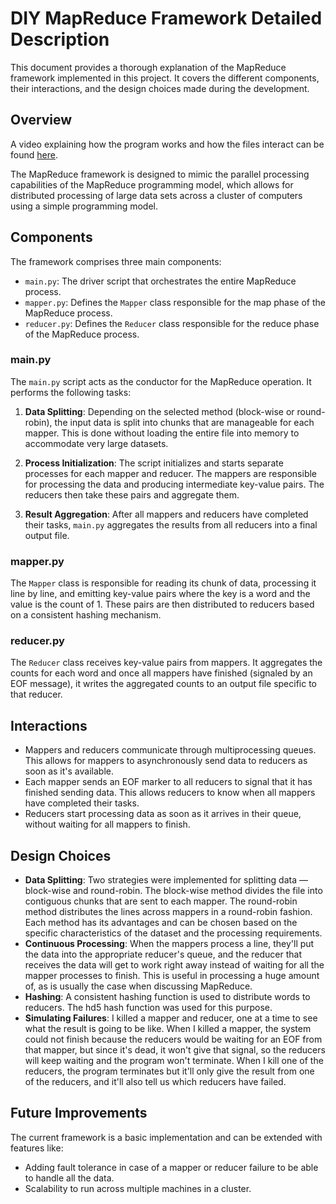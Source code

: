 # DIY MapReduce Framework Detailed Description

This document provides a thorough explanation of the MapReduce framework implemented in this project. It covers the different components, their interactions, and the design choices made during the development.

## Overview

A video explaining how the program works and how the files interact can be found [here](https://screenapp.io/app/#/shared/f31a1151-41f6-411a-9996-f9aa89bd5292).

The MapReduce framework is designed to mimic the parallel processing capabilities of the MapReduce programming model, which allows for distributed processing of large data sets across a cluster of computers using a simple programming model.

## Components

The framework comprises three main components:

- `main.py`: The driver script that orchestrates the entire MapReduce process.
- `mapper.py`: Defines the `Mapper` class responsible for the map phase of the MapReduce process.
- `reducer.py`: Defines the `Reducer` class responsible for the reduce phase of the MapReduce process.

### main.py

The `main.py` script acts as the conductor for the MapReduce operation. It performs the following tasks:

1. **Data Splitting**: Depending on the selected method (block-wise or round-robin), the input data is split into chunks that are manageable for each mapper. This is done without loading the entire file into memory to accommodate very large datasets.

2. **Process Initialization**: The script initializes and starts separate processes for each mapper and reducer. The mappers are responsible for processing the data and producing intermediate key-value pairs. The reducers then take these pairs and aggregate them.

3. **Result Aggregation**: After all mappers and reducers have completed their tasks, `main.py` aggregates the results from all reducers into a final output file.

### mapper.py

The `Mapper` class is responsible for reading its chunk of data, processing it line by line, and emitting key-value pairs where the key is a word and the value is the count of 1. These pairs are then distributed to reducers based on a consistent hashing mechanism.

### reducer.py

The `Reducer` class receives key-value pairs from mappers. It aggregates the counts for each word and once all mappers have finished (signaled by an EOF message), it writes the aggregated counts to an output file specific to that reducer.

## Interactions

- Mappers and reducers communicate through multiprocessing queues. This allows for mappers to asynchronously send data to reducers as soon as it's available.
- Each mapper sends an EOF marker to all reducers to signal that it has finished sending data. This allows reducers to know when all mappers have completed their tasks.
- Reducers start processing data as soon as it arrives in their queue, without waiting for all mappers to finish.

## Design Choices

- **Data Splitting**: Two strategies were implemented for splitting data — block-wise and round-robin. The block-wise method divides the file into contiguous chunks that are sent to each mapper. The round-robin method distributes the lines across mappers in a round-robin fashion. Each method has its advantages and can be chosen based on the specific characteristics of the dataset and the processing requirements.
- **Continuous Processing**: When the mappers process a line, they'll put the data into the appropriate reducer's queue, and the reducer that receives the data will get to work right away instead of waiting for all the mapper processes to finish. This is useful in processing a huge amount of, as is usually the case when discussing MapReduce.
- **Hashing**: A consistent hashing function is used to distribute words to reducers. The hd5 hash function was used for this purpose.
- **Simulating Failures**: I killed a mapper and reducer, one at a time to see what the result is going to be like. When I killed a mapper, the system could not finish because the reducers would be waiting for an EOF from that mapper, but since it's dead, it won't give that signal, so the reducers will keep waiting and the program won't terminate. When I kill one of the reducers, the program terminates but it'll only give the result from one of the reducers, and it'll also tell us which reducers have failed.

## Future Improvements

The current framework is a basic implementation and can be extended with features like:

- Adding fault tolerance in case of a mapper or reducer failure to be able to handle all the data.
- Scalability to run across multiple machines in a cluster.